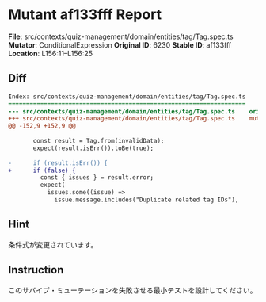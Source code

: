 # Mutant af133fff Report

**File**: src/contexts/quiz-management/domain/entities/tag/Tag.spec.ts
**Mutator**: ConditionalExpression
**Original ID**: 6230
**Stable ID**: af133fff
**Location**: L156:11–L156:25

## Diff

```diff
Index: src/contexts/quiz-management/domain/entities/tag/Tag.spec.ts
===================================================================
--- src/contexts/quiz-management/domain/entities/tag/Tag.spec.ts	original
+++ src/contexts/quiz-management/domain/entities/tag/Tag.spec.ts	mutated #6230
@@ -152,9 +152,9 @@
 
       const result = Tag.from(invalidData);
       expect(result.isErr()).toBe(true);
 
-      if (result.isErr()) {
+      if (false) {
         const { issues } = result.error;
         expect(
           issues.some((issue) =>
             issue.message.includes("Duplicate related tag IDs"),
```

## Hint

条件式が変更されています。

## Instruction

このサバイブ・ミューテーションを失敗させる最小テストを設計してください。
